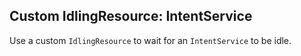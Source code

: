 Custom IdlingResource: IntentService
------------------------------------

Use a custom `IdlingResource` to wait for an `IntentService` to be idle.